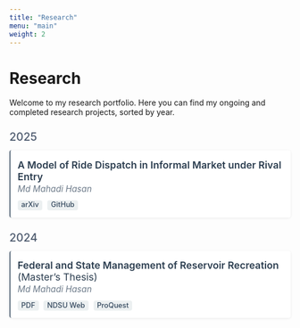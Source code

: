 ```yaml
---
title: "Research"
menu: "main"
weight: 2
---
```


<style>
/* Card container */
.research-card {
  border-left: 2px solid #5d6d7e;    /* Subtle slate border */
  background: #ffffff;               /* Clean white background */
  padding: 0.8rem;                   /* Reduced padding */
  margin-bottom: 1rem;               /* Tighter spacing */
  border-radius: 4px;
  box-shadow: 0 1px 4px rgba(0,0,0,0.08);
}
/* Year headings */
.research-year {
  color: #4d5a6e;                    /* Muted dark color */
  font-size: 1.25rem;                /* Balanced size */
  margin-top: 1.5rem;
  margin-bottom: 0.75rem;
  font-weight: 500;
}
/* Paper title */
.research-title {
  color: #2c3e50;                    /* Classic dark tone */
  font-size: 1.1rem;                 /* Refined size */
  font-weight: 600;                  /* Semi-bold */
  text-transform: none;              /* Natural casing */
  margin: 0.15rem 0;
}
.research-title:hover {
  color: #1a242f;                    /* Slightly darker on hover */
}
/* Author line */
.research-author {
  font-style: italic;
  color: #6c7a89;
  margin-bottom: 0.6rem;
  font-size: 0.95rem;
}
/* Badges */
.badge {
  display: inline-block;
  padding: 0.2em 0.5em;
  font-size: 0.8rem;
  font-weight: 500;
  line-height: 1;
  border-radius: 0.25rem;
  text-decoration: none;
  margin-right: 0.3rem;
  background: #ecf0f1;
  color: #34495e;
}
.badge:hover { background: #d0d7de; }
</style>

# Research

Welcome to my research portfolio. Here you can find my ongoing and completed research projects, sorted by year.

<div class="research-year">2025</div>

<div class="research-card">
  <div class="research-title">A Model of Ride Dispatch in Informal Market under Rival Entry</div>
  <div class="research-author">Md Mahadi Hasan</div>
  <a class="badge" href="https://arxiv.org/abs/2505.20554">arXiv</a>
  <a class="badge" href="https://github.com/your-repo">GitHub</a>
</div>

<div class="research-year">2024</div>

<div class="research-card">
  <div class="research-title">Federal and State Management of Reservoir Recreation <span style="font-style:normal;font-weight:400;">(Master’s Thesis)</span></div>
  <div class="research-author">Md Mahadi Hasan</div>
  <a class="badge" href="/files/thesis.pdf">PDF</a>
  <a class="badge" href="https://library.ndsu.edu/ir/items/da172bce-9782-46ba-9ad3-0dde232a9fe1/full">NDSU Web</a>
  <a class="badge" href="https://www.proquest.com/openview/824fc761c6c67044ab49d92d7dc462b6/1?pq-origsite=gscholar&cbl=18750&diss=y">ProQuest</a>
</div>
